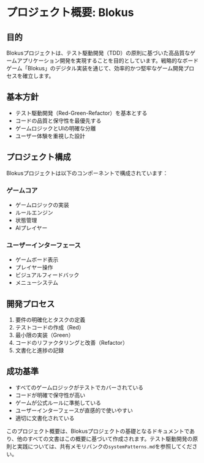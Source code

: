 # プロジェクト概要: Blokus

## 目的

Blokusプロジェクトは、テスト駆動開発（TDD）の原則に基づいた高品質なゲームアプリケーション開発を実現することを目的としています。戦略的なボードゲーム「Blokus」のデジタル実装を通じて、効率的かつ堅牢なゲーム開発プロセスを確立します。

## 基本方針

- テスト駆動開発（Red-Green-Refactor）を基本とする
- コードの品質と保守性を最優先する
- ゲームロジックとUIの明確な分離
- ユーザー体験を重視した設計

## プロジェクト構成

Blokusプロジェクトは以下のコンポーネントで構成されています：

### ゲームコア
- ゲームロジックの実装
- ルールエンジン
- 状態管理
- AIプレイヤー

### ユーザーインターフェース
- ゲームボード表示
- プレイヤー操作
- ビジュアルフィードバック
- メニューシステム

## 開発プロセス

1. 要件の明確化とタスクの定義
2. テストコードの作成（Red）
3. 最小限の実装（Green）
4. コードのリファクタリングと改善（Refactor）
5. 文書化と進捗の記録

## 成功基準

- すべてのゲームロジックがテストでカバーされている
- コードが明確で保守性が高い
- ゲームが公式ルールに準拠している
- ユーザーインターフェースが直感的で使いやすい
- 適切に文書化されている

このプロジェクト概要は、Blokusプロジェクトの基礎となるドキュメントであり、他のすべての文書はこの概要に基づいて作成されます。テスト駆動開発の原則と実践については、共有メモリバンクの`systemPatterns.md`を参照してください。
